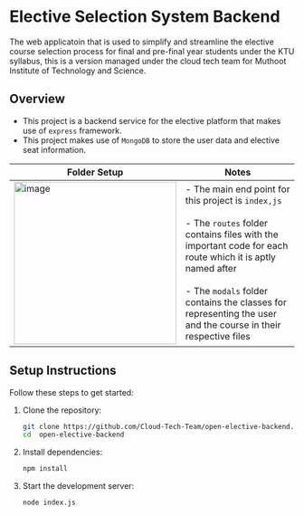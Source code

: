 # Elective Selection System Backend 
The web applicatoin that is used to simplify and streamline the elective course selection process for final and pre-final year students under the KTU syllabus, this is a version managed under the cloud tech team for Muthoot Institute of Technology and Science.

## Overview

- This project is a backend service for the elective platform that makes use of `express` framework.
- This project makes use of `MongoDB` to store the user data and elective seat information.


| Folder Setup| Notes |
|-|-|
|<img width="287" alt="image" src="https://github.com/user-attachments/assets/a33d8a73-63cc-4894-a91e-e356275d40db" /> | - The main end point for this project is `index,js` <br><br> - The `routes` folder contains files with the important code for each route which it is aptly named after <br><br> - The `modals` folder contains the classes for representing the user and the course in their respective files|

## Setup Instructions

Follow these steps to get started:

1. Clone the repository:
   ```bash
   git clone https://github.com/Cloud-Tech-Team/open-elective-backend.git
   cd  open-elective-backend
2. Install dependencies:
    ```bash
   npm install
3. Start the development server:
    ```bash
   node index.js
    ```
